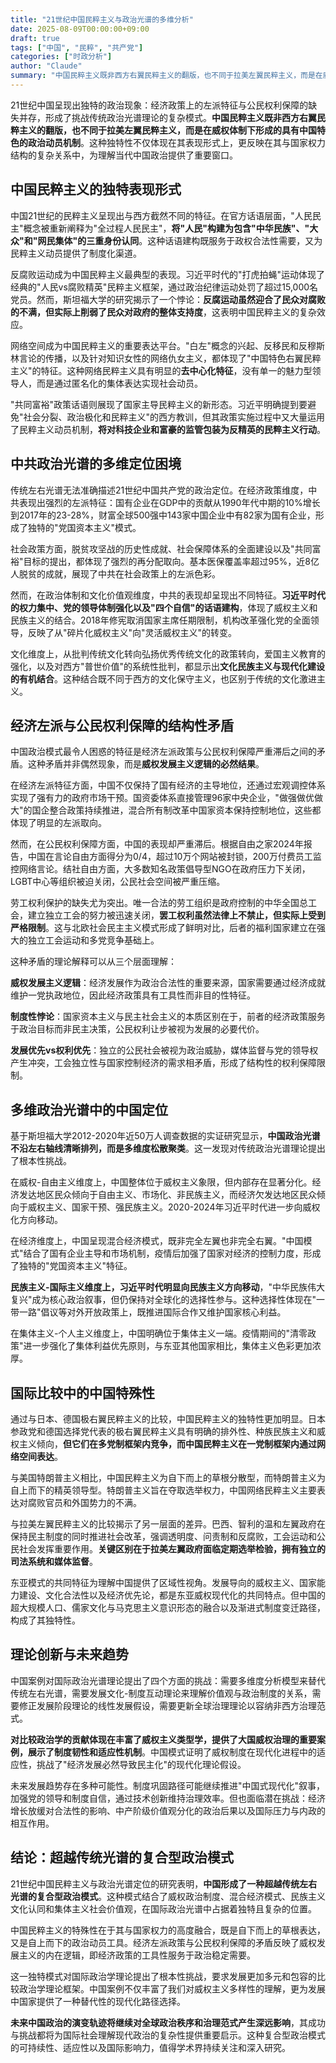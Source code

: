 ```yaml
---
title: "21世纪中国民粹主义与政治光谱的多维分析"
date: 2025-08-09T00:00:00+09:00
draft: true
tags: ["中国", "民粹", "共产党"]
categories: ["时政分析"]
author: "Claude"
summary: "中国民粹主义既非西方右翼民粹主义的翻版，也不同于拉美左翼民粹主义，而是在威权体制下形成的具有中国特色的政治动员机制"
---
```

21世纪中国呈现出独特的政治现象：经济政策上的左派特征与公民权利保障的缺失并存，形成了挑战传统政治光谱理论的复杂模式。**中国民粹主义既非西方右翼民粹主义的翻版，也不同于拉美左翼民粹主义，而是在威权体制下形成的具有中国特色的政治动员机制**。这种独特性不仅体现在其表现形式上，更反映在其与国家权力结构的复杂关系中，为理解当代中国政治提供了重要窗口。

## 中国民粹主义的独特表现形式

中国21世纪的民粹主义呈现出与西方截然不同的特征。在官方话语层面，"人民民主"概念被重新阐释为"全过程人民民主"，**将"人民"构建为包含"中华民族"、"大众"和"网民集体"的三重身份认同**。这种话语建构既服务于政权合法性需要，又为民粹主义动员提供了制度化渠道。

反腐败运动成为中国民粹主义最典型的表现。习近平时代的"打虎拍蝇"运动体现了经典的"人民vs腐败精英"民粹主义框架，通过政治纪律运动处罚了超过15,000名党员。然而，斯坦福大学的研究揭示了一个悖论：**反腐运动虽然迎合了民众对腐败的不满，但实际上削弱了民众对政府的整体支持度**，这表明中国民粹主义的复杂效应。

网络空间成为中国民粹主义的重要表达平台。"白左"概念的兴起、反移民和反穆斯林言论的传播，以及针对知识女性的网络仇女主义，都体现了"中国特色右翼民粹主义"的特征。这种网络民粹主义具有明显的**去中心化特征**，没有单一的魅力型领导人，而是通过匿名化的集体表达实现社会动员。

"共同富裕"政策话语则展现了国家主导民粹主义的新形态。习近平明确提到要避免"社会分裂、政治极化和民粹主义"的西方教训，但其政策实施过程中又大量运用了民粹主义动员机制，**将对科技企业和富豪的监管包装为反精英的民粹主义行动**。

## 中共政治光谱的多维定位困境

传统左右光谱无法准确描述21世纪中国共产党的政治定位。在经济政策维度，中共表现出强烈的左派特征：国有企业在GDP中的贡献从1990年代中期的10%增长到2017年的23-28%，财富全球500强中143家中国企业中有82家为国有企业，形成了独特的"党国资本主义"模式。

社会政策方面，脱贫攻坚战的历史性成就、社会保障体系的全面建设以及"共同富裕"目标的提出，都体现了强烈的再分配取向。基本医保覆盖率超过95%，近8亿人脱贫的成就，展现了中共在社会政策上的左派色彩。

然而，在政治体制和文化价值观维度，中共的表现却呈现出不同特征。**习近平时代的权力集中、党的领导体制强化以及"四个自信"的话语建构**，体现了威权主义和民族主义的结合。2018年修宪取消国家主席任期限制，机构改革强化党的全面领导，反映了从"碎片化威权主义"向"灵活威权主义"的转变。

文化维度上，从批判传统文化转向弘扬优秀传统文化的政策转向，爱国主义教育的强化，以及对西方"普世价值"的系统性批判，都显示出**文化民族主义与现代化建设的有机结合**。这种结合既不同于西方的文化保守主义，也区别于传统的文化激进主义。

## 经济左派与公民权利保障的结构性矛盾

中国政治模式最令人困惑的特征是经济左派政策与公民权利保障严重滞后之间的矛盾。这种矛盾并非偶然现象，而是**威权发展主义逻辑的必然结果**。

在经济左派特征方面，中国不仅保持了国有经济的主导地位，还通过宏观调控体系实现了强有力的政府市场干预。国资委体系直接管理96家中央企业，"做强做优做大"的国企整合政策持续推进，混合所有制改革中国家资本保持控制地位，这些都体现了明显的左派取向。

然而，在公民权利保障方面，中国的表现却严重滞后。根据自由之家2024年报告，中国在言论自由方面得分为0/4，超过10万个网站被封锁，200万付费员工监控网络言论。结社自由方面，大多数知名政策倡导型NGO在政府压力下关闭，LGBT中心等组织被迫关闭，公民社会空间被严重压缩。

劳工权利保护的缺失尤为突出。唯一合法的劳工组织是政府控制的中华全国总工会，建立独立工会的努力被迅速关闭，**罢工权利虽然法律上不禁止，但实际上受到严格限制**。这与北欧社会民主主义模式形成了鲜明对比，后者的福利国家建立在强大的独立工会运动和多党竞争基础上。

这种矛盾的理论解释可以从三个层面理解：

**威权发展主义逻辑**：经济发展作为政治合法性的重要来源，国家需要通过经济成就维护一党执政地位，因此经济政策具有工具性而非目的性特征。

**制度性悖论**：国家资本主义与民主社会主义的本质区别在于，前者的经济政策服务于政治目标而非民主决策，公民权利让步被视为发展的必要代价。

**发展优先vs权利优先**：独立的公民社会被视为政治威胁，媒体监督与党的领导权产生冲突，工会独立性与国家控制经济的需求相矛盾，形成了结构性的权利保障限制。

## 多维政治光谱中的中国定位

基于斯坦福大学2012-2020年近50万人调查数据的实证研究显示，**中国政治光谱不沿左右轴线清晰排列，而是多维度松散聚类**。这一发现对传统政治光谱理论提出了根本性挑战。

在威权-自由主义维度上，中国整体位于威权主义象限，但内部存在显著分化。经济发达地区民众倾向于自由主义、市场化、非民族主义，而经济欠发达地区民众倾向于威权主义、国家干预、强民族主义。2020-2024年习近平时代进一步向威权化方向移动。

在经济维度上，中国呈现混合经济模式，既非完全左翼也非完全右翼。"中国模式"结合了国有企业主导和市场机制，疫情后加强了国家对经济的控制力度，形成了独特的"党国资本主义"特征。

**民族主义-国际主义维度上，习近平时代明显向民族主义方向移动**，"中华民族伟大复兴"成为核心政治叙事，但仍保持对全球化的选择性参与。这种选择性体现在"一带一路"倡议等对外开放政策上，既推进国际合作又维护国家核心利益。

在集体主义-个人主义维度上，中国明确位于集体主义一端。疫情期间的"清零政策"进一步强化了集体利益优先原则，与东亚其他国家相比，集体主义色彩更加浓厚。

## 国际比较中的中国特殊性

通过与日本、德国极右翼民粹主义的比较，中国民粹主义的独特性更加明显。日本参政党和德国选择党代表的极右翼民粹主义具有明确的排外性、种族民族主义和威权主义倾向，**但它们在多党制框架内竞争，而中国民粹主义在一党制框架内通过网络空间表达**。

与美国特朗普主义相比，中国民粹主义为自下而上的草根分散型，而特朗普主义为自上而下的精英领导型。特朗普主义旨在夺取选举权力，中国网络民粹主义主要表达对腐败官员和外国势力的不满。

与拉美左翼民粹主义的比较揭示了另一层面的差异。巴西、智利的温和左翼政府在保持民主制度的同时推进社会改革，强调透明度、问责制和反腐败，工会运动和公民社会发挥重要作用。**关键区别在于拉美左翼政府面临定期选举检验，拥有独立的司法系统和媒体监督**。

东亚模式的共同特征为理解中国提供了区域性视角。发展导向的威权主义、国家能力建设、文化合法性以及经济优先论，都是东亚威权现代化的共同特点。但中国的超大规模人口、儒家文化与马克思主义意识形态的融合以及渐进式制度变迁路径，构成了其独特性。

## 理论创新与未来趋势

中国案例对国际政治光谱理论提出了四个方面的挑战：需要多维度分析模型来替代传统左右光谱，需要发展文化-制度互动理论来理解价值观与政治制度的关系，需要修正发展阶段理论的线性发展假设，需要更新全球治理理论以容纳非西方治理范式。

**对比较政治学的贡献体现在丰富了威权主义类型学，提供了大国威权治理的重要案例，展示了制度韧性和适应性机制**。中国模式证明了威权制度在现代化进程中的适应性，挑战了"经济发展必然导致民主化"的现代化理论假设。

未来发展趋势存在多种可能性。制度巩固路径可能继续推进"中国式现代化"叙事，加强党的领导和制度自信，通过技术创新维持治理效率。但也面临潜在挑战：经济增长放缓对合法性的影响、中产阶级价值观分化的政治后果以及国际压力与内政的相互作用。

## 结论：超越传统光谱的复合型政治模式

21世纪中国民粹主义与政治光谱定位的研究表明，**中国形成了一种超越传统左右光谱的复合型政治模式**。这种模式结合了威权政治制度、混合经济模式、民族主义文化认同和集体主义社会价值观，在国际政治光谱中占据着独特且复杂的位置。

中国民粹主义的特殊性在于其与国家权力的高度融合，既是自下而上的草根表达，又是自上而下的政治动员工具。经济左派政策与公民权利保障的矛盾反映了威权发展主义的内在逻辑，即经济政策的工具性服务于政治稳定需要。

这一独特模式对国际政治学理论提出了根本性挑战，要求发展更加多元和包容的比较政治学理论框架。中国案例不仅丰富了我们对威权主义多样性的理解，更为发展中国家提供了一种替代性的现代化路径选择。

**未来中国政治的演变轨迹将继续对全球政治秩序和治理范式产生深远影响**，其成功与挑战都将为国际社会理解现代政治的复杂性提供重要启示。这种复合型政治模式的可持续性、适应性以及国际影响力，值得学术界持续关注和深入研究。